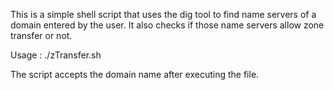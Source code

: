This is a simple shell script that uses the dig tool to find name servers of a domain entered by the user. It also checks if those name servers allow zone transfer or not.

Usage : ./zTransfer.sh

The script accepts the domain name after executing the file.
